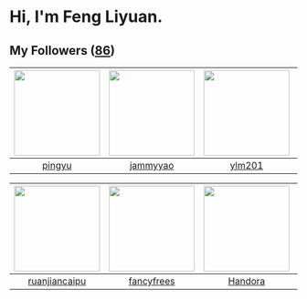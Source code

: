 # Hi, I'm Feng Liyuan.

## My Followers ([86](https://github.com/SunRunAway?tab=followers))

| <img src="https://avatars0.githubusercontent.com/u/1907938?v=4" width="150" height="150" /> | <img src="https://avatars3.githubusercontent.com/u/38520451?v=4" width="150" height="150" /> | <img src="https://avatars3.githubusercontent.com/u/588162?v=4" width="150" height="150" /> | <img src="https://avatars1.githubusercontent.com/u/1171686?v=4" width="150" height="150" /> |
| :-----------------------------------------------------------------------------------------: | :------------------------------------------------------------------------------------------: | :----------------------------------------------------------------------------------------: | :-----------------------------------------------------------------------------------------: |
|                             [pingyu](https://github.com/pingyu)                             |                            [jammyyao](https://github.com/jammyyao)                           |                             [ylm201](https://github.com/ylm201)                            |                            [wangtuo](https://github.com/wangtuo)                            |

| <img src="https://avatars1.githubusercontent.com/u/31336171?v=4" width="150" height="150" /> | <img src="https://avatars1.githubusercontent.com/u/3293915?v=4" width="150" height="150" /> | <img src="https://avatars0.githubusercontent.com/u/25010034?v=4" width="150" height="150" /> | <img src="https://avatars2.githubusercontent.com/u/14977542?v=4" width="150" height="150" /> |
| :------------------------------------------------------------------------------------------: | :-----------------------------------------------------------------------------------------: | :------------------------------------------------------------------------------------------: | :------------------------------------------------------------------------------------------: |
|                       [ruanjiancaipu](https://github.com/ruanjiancaipu)                      |                         [fancyfrees](https://github.com/fancyfrees)                         |                             [Handora](https://github.com/Handora)                            |                          [SailerNote](https://github.com/SailerNote)                         |